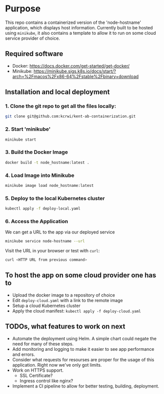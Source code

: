 # Purpose
This repo contains a containerized version of the 'node-hostname' application, which displays host information. Currently built to be hosted using ``minikube``, it also contains a template to allow it to run on some cloud service provider of choice.

## Required software
- Docker: https://docs.docker.com/get-started/get-docker/
- Minikube: https://minikube.sigs.k8s.io/docs/start/?arch=%2Fmacos%2Fx86-64%2Fstable%2Fbinary+download

## Installation and local deployment
### 1. Clone the git repo to get all the files locally:
```bash
git clone git@github.com:kcrwi/kent-ab-containerization.git
```

### 2. Start 'minikube'
```bash
minikube start
```

### 3. Build the Docker Image
```bash
docker build -t node_hostname:latest .
```

### 4. Load Image into Minikube
```bash
minikube image load node_hostname:latest
```
### 5. Deploy to the local Kubernetes cluster

```bash
kubectl apply -f deploy-local.yaml
```
### 6. Access the Application
We can get a URL to the app via our deployed service

```bash
minikube service node-hostname --url
```
Visit the URL in your browser or test with ``curl``:
```bash
curl <HTTP URL from previous command>
```

## To host the app on some cloud provider one has to
- Upload the docker image to a repository of choice
- Edit ``deploy-cloud.yaml`` with a link to the remote image
- Setup a cloud Kubernetes cluster
- Apply the cloud manifest: `kubectl apply -f deploy-cloud.yaml`


## TODOs, what features to work on next
- Automate the deployment using Helm. A simple chart could negate the need for many of these steps.
- Add monitoring and logging to make it easier to see app performance and errors.
- Consider what requests for resourses are proper for the usage of this application. Right now we've only got limits.
- Work on HTTPS support.
    - SSL Certificate?
    - Ingress control like nginx?
- Implement a CI pipeline to allow for better testing, building, deployment.